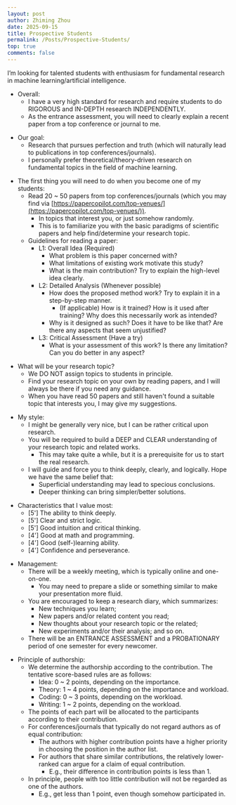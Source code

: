 ```yaml
---
layout: post
author: Zhiming Zhou
date: 2025-09-15
title: Prospective Students
permalink: /Posts/Prospective-Students/
top: true
comments: false
---
```


I’m looking for talented students with enthusiasm for fundamental research in machine learning/artificial intelligence.

- Overall:
	- I have a very high standard for research and require students to do RIGOROUS and IN-DEPTH research INDEPENDENTLY.
	- As the entrance assessment, you will need to clearly explain a recent paper from a top conference or journal to me.

<!--  -->
- Our goal:
	- Research that pursues perfection and truth (which will naturally lead to publications in top conferences/journals).
	- I personally prefer theoretical/theory-driven research on fundamental topics in the field of machine learning.

<!--  -->
- The first thing you will need to do when you become one of my students:
	- Read 20 ~ 50 papers from top conferences/journals (which you may find via [https://papercopilot.com/top-venues/](https://papercopilot.com/top-venues/)).
		- In topics that interest you, or just somehow randomly.
		- This is to familiarize you with the basic paradigms of scientific papers and help find/determine your research topic.
	- Guidelines for reading a paper:
		- L1: Overall Idea (Required)
			- What problem is this paper concerned with?
			- What limitations of existing work motivate this study?
			- What is the main contribution? Try to explain the high-level idea clearly.
		- L2: Detailed Analysis (Whenever possible)
			- How does the proposed method work? Try to explain it in a step-by-step manner.
				- (If applicable) How is it trained? How is it used after training? Why does this necessarily work as intended?
			- Why is it designed as such? Does it have to be like that? Are there any aspects that seem unjustified?
		- L3: Critical Assessment (Have a try)
			- What is your assessment of this work? Is there any limitation? Can you do better in any aspect?
	
<!--  -->
- What will be your research topic?
	- We DO NOT assign topics to students in principle.
	- Find your research topic on your own by reading papers, and I will always be there if you need any guidance.
	- When you have read 50 papers and still haven't found a suitable topic that interests you, I may give my suggestions.

<!--  -->
- My style:
	- I might be generally very nice, but I can be rather critical upon research.
	- You will be required to build a DEEP and CLEAR understanding of your research topic and related works.
		- This may take quite a while, but it is a prerequisite for us to start the real research.
	- I will guide and force you to think deeply, clearly, and logically. Hope we have the same belief that:
		- Superficial understanding may lead to specious conclusions.
		- Deeper thinking can bring simpler/better solutions.

<!--  -->
- Characteristics that I value most:
	- [5'] The ability to think deeply.
	- [5'] Clear and strict logic.
	- [5'] Good intuition and critical thinking.
	- [4'] Good at math and programming.
	- [4'] Good (self-)learning ability.
	- [4'] Confidence and perseverance.

<!--  -->
- Management:
	- There will be a weekly meeting, which is typically online and one-on-one.
		- You may need to prepare a slide or something similar to make your presentation more fluid.
	- You are encouraged to keep a research diary, which summarizes:
		- New techniques you learn;
		- New papers and/or related content you read;
		- New thoughts about your research topic or the related;
		- New experiments and/or their analysis; and so on.
	- There will be an ENTRANCE ASSESSMENT and a PROBATIONARY period of one semester for every newcomer.

<!--  -->
- Principle of authorship:
	- We determine the authorship according to the contribution. The tentative score-based rules are as follows:
		- Idea: 0 ~ 2 points, depending on the importance.
		- Theory: 1 ~ 4 points, depending on the importance and workload.
		- Coding: 0 ~ 3 points, depending on the workload.
		- Writing: 1 ~ 2 points, depending on the workload.
	- The points of each part will be allocated to the participants according to their contribution.
	- For conferences/journals that typically do not regard authors as of equal contribution:
		- The authors with higher contribution points have a higher priority in choosing the position in the author list.
		- For authors that share similar contributions, the relatively lower-ranked can argue for a claim of equal contribution.
			- E.g., their difference in contribution points is less than 1.
	- In principle, people with too little contribution will not be regarded as one of the authors.
		- E.g., get less than 1 point, even though somehow participated in.
